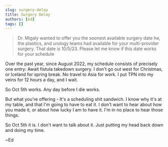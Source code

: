 ```yaml
---
slug: surgery-delay
title: Surgery Delay
authors: [ed]
tags: []
---
```


>Dr. Migaly wanted to offer you the soonest available surgery date he, the plastics, and urology teams had available for your multi-provider surgery. That date is 10/5/23. Please let me know if this date works for your schedule 

Over the past year, since August 2022, my schedule consists of precisely one entry: Await fistula takedown surgery. I don't go out west for Christmas, or Iceland for spring break. No travel to Asia for work. I put TPN into my veins for 12 hours a day, and I wait. 

<!-- truncate --> 

So Oct 5th works. Any day before I die works. 

But what you're offering - It's a scheduling shit sandwich. I know why it's at my table, and that I'm going to have to eat it. I don't want to hear about how you made it, or about how lucky I am to have it. I'm in no place to hear those things. 

So Oct 5th it is. I don't want to talk about it. Just putting my head back down and doing my time. 

~Ed